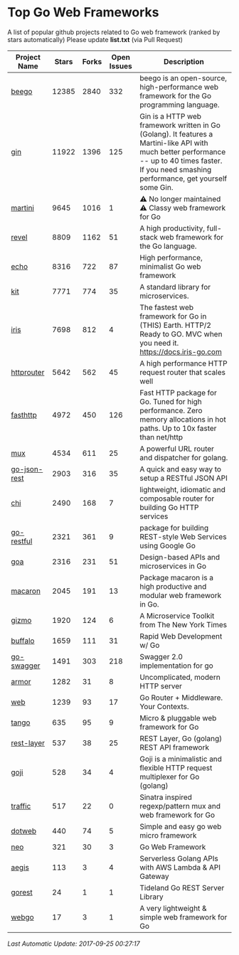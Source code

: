 # Top Go Web Frameworks
A list of popular github projects related to Go web framework (ranked by stars automatically)
Please update **list.txt** (via Pull Request)

| Project Name | Stars | Forks | Open Issues | Description |
| ------------ | ----- | ----- | ----------- | ----------- |
| [beego](https://github.com/astaxie/beego) | 12385 | 2840 | 332 | beego is an open-source, high-performance web framework for the Go programming language. |
| [gin](https://github.com/gin-gonic/gin) | 11922 | 1396 | 125 | Gin is a HTTP web framework written in Go (Golang). It features a Martini-like API with much better performance -- up to 40 times faster. If you need smashing performance, get yourself some Gin. |
| [martini](https://github.com/go-martini/martini) | 9645 | 1016 | 1 | ⚠️ No longer maintained ⚠️  Classy web framework for Go |
| [revel](https://github.com/revel/revel) | 8809 | 1162 | 51 | A high productivity, full-stack web framework for the Go language. |
| [echo](https://github.com/labstack/echo) | 8316 | 722 | 87 | High performance, minimalist Go web framework |
| [kit](https://github.com/go-kit/kit) | 7771 | 774 | 35 | A standard library for microservices. |
| [iris](https://github.com/kataras/iris) | 7698 | 812 | 4 | The fastest web framework for Go in (THIS) Earth. HTTP/2 Ready to GO. MVC when you need it. https://docs.iris-go.com |
| [httprouter](https://github.com/julienschmidt/httprouter) | 5642 | 562 | 45 | A high performance HTTP request router that scales well |
| [fasthttp](https://github.com/valyala/fasthttp) | 4972 | 450 | 126 | Fast HTTP package for Go. Tuned for high performance. Zero memory allocations in hot paths. Up to 10x faster than net/http |
| [mux](https://github.com/gorilla/mux) | 4534 | 611 | 25 | A powerful URL router and dispatcher for golang. |
| [go-json-rest](https://github.com/ant0ine/go-json-rest) | 2903 | 316 | 35 | A quick and easy way to setup a RESTful JSON API |
| [chi](https://github.com/go-chi/chi) | 2490 | 168 | 7 | lightweight, idiomatic and composable router for building Go HTTP services |
| [go-restful](https://github.com/emicklei/go-restful) | 2321 | 361 | 9 | package for building REST-style Web Services using Google Go |
| [goa](https://github.com/goadesign/goa) | 2316 | 231 | 51 | Design-based APIs and microservices in Go |
| [macaron](https://github.com/go-macaron/macaron) | 2045 | 191 | 13 | Package macaron is a high productive and modular web framework in Go. |
| [gizmo](https://github.com/NYTimes/gizmo) | 1920 | 124 | 6 | A Microservice Toolkit from The New York Times |
| [buffalo](https://github.com/gobuffalo/buffalo) | 1659 | 111 | 31 | Rapid Web Development w/ Go |
| [go-swagger](https://github.com/go-swagger/go-swagger) | 1491 | 303 | 218 | Swagger 2.0 implementation for go |
| [armor](https://github.com/labstack/armor) | 1282 | 31 | 8 | Uncomplicated, modern HTTP server |
| [web](https://github.com/gocraft/web) | 1239 | 93 | 17 | Go Router + Middleware. Your Contexts. |
| [tango](https://github.com/lunny/tango) | 635 | 95 | 9 | Micro & pluggable web framework for Go |
| [rest-layer](https://github.com/rs/rest-layer) | 537 | 38 | 25 | REST Layer, Go (golang) REST API framework |
| [goji](https://github.com/goji/goji) | 528 | 34 | 4 | Goji is a minimalistic and flexible HTTP request multiplexer for Go (golang) |
| [traffic](https://github.com/pilu/traffic) | 517 | 22 | 0 | Sinatra inspired regexp/pattern mux and web framework for Go |
| [dotweb](https://github.com/devfeel/dotweb) | 440 | 74 | 5 | Simple and easy go web micro framework |
| [neo](https://github.com/ivpusic/neo) | 321 | 30 | 3 | Go Web Framework |
| [aegis](https://github.com/tmaiaroto/aegis) | 113 | 3 | 4 | Serverless Golang APIs with AWS Lambda & API Gateway |
| [gorest](https://github.com/tideland/gorest) | 24 | 1 | 1 | Tideland Go REST Server Library |
| [webgo](https://github.com/bnkamalesh/webgo) | 17 | 3 | 1 | A very lightweight & simple web framework for Go |

*Last Automatic Update: 2017-09-25 00:27:17*